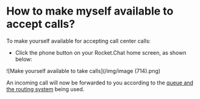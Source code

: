 # How to make myself available to accept calls?

To make yourself available for accepting call center calls:

* Click the phone button on your Rocket.Chat home screen, as shown below:

![Make yourself available to take calls](/img/image (714).png)

An incoming call will now be forwarded to you according to the [queue and the routing system](../../workspace-administration/settings/omnichannel-admins-guide/queue-types-routing-algorithm.md) being used.
